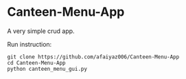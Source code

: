 # Canteen-Menu-App
 A very simple crud app.
 
 Run instruction:
 ```
 git clone https://github.com/afaiyaz006/Canteen-Menu-App
 cd Canteen-Menu-App
 python canteen_menu_gui.py
 ```
